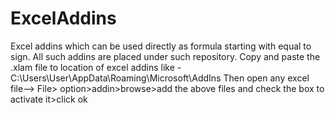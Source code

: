 # ExcelAddins
Excel addins which can be used directly as formula starting with equal to sign. All such addins are placed under such repository.
Copy and paste the .xlam file to location of excel addins like - C:\Users\User\AppData\Roaming\Microsoft\AddIns
Then open any excel file--> File> option>addin>browse>add the above files and check the box to activate it>click ok
